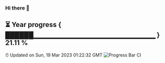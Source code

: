 ### Hi there 👋
⏳ Year progress { ██████▁▁▁▁▁▁▁▁▁▁▁▁▁▁▁▁▁▁▁▁▁▁▁▁ } 21.11 %
---
⏰ Updated on Sun, 19 Mar 2023 01:22:32 GMT
![Progress Bar CI](https://github.com/liununu/liununu/workflows/Progress%20Bar%20CI/badge.svg)
